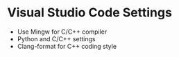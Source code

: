 # Visual Studio Code Settings

* Use Mingw for C/C++ compiler
* Python and C/C++ settings
* Clang-format for C++ coding style